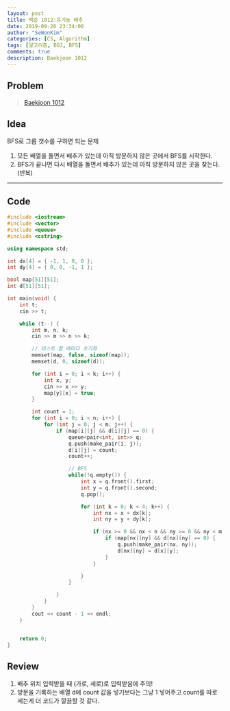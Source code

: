 ```yaml
---
layout: post
title: 백준 1012:유기농 배추
date: 2019-09-26 23:34:00
author: "SeWonKim"
categories: [CS, Algorithm]
tags: [알고리즘, BOJ, BFS]
comments: true
description: Baekjoon 1012
---
```


## Problem

> [Baekjoon 1012](https://www.acmicpc.net/problem/1012)

## Idea

BFS로 그룹 갯수를 구하면 되는 문제

1. 모든 배열을 돌면서 배추가 있는데 아직 방문하지 않은 곳에서 BFS를 시작한다.
2. BFS가 끝나면 다시 배열을 돌면서 배추가 있는데 아직 방문하지 않은 곳을 찾는다. (반복)

---

## Code

```cpp
#include <iostream>
#include <vector>
#include <queue>
#include <cstring>

using namespace std;

int dx[4] = { -1, 1, 0, 0 };
int dy[4] = { 0, 0, -1, 1 };

bool map[51][51];
int d[51][51];

int main(void) {
	int t;
	cin >> t;

	while (t--) {
		int m, n, k;
		cin >> m >> n >> k;

		// 테스트 할 때마다 초기화
		memset(map, false, sizeof(map));
		memset(d, 0, sizeof(d));

		for (int i = 0; i < k; i++) {
			int x, y;
			cin >> x >> y;
			map[y][x] = true;
		}

		int count = 1;
		for (int i = 0; i < n; i++) {
			for (int j = 0; j < m; j++) {
				if (map[i][j] && d[i][j] == 0) {
					queue<pair<int, int>> q;
					q.push(make_pair(i, j));
					d[i][j] = count;
					count++;

					// BFS
					while(!q.empty()) {
						int x = q.front().first;
						int y = q.front().second;
						q.pop();

						for (int k = 0; k < 4; k++) {
							int nx = x + dx[k];
							int ny = y + dy[k];

							if (nx >= 0 && nx < n && ny >= 0 && ny < m) {
								if (map[nx][ny] && d[nx][ny] == 0) {
									q.push(make_pair(nx, ny));
									d[nx][ny] = d[x][y];
								}
							}

						}
					}

				}
			}
		}
		cout << count - 1 << endl;
	}


	return 0;
}
```

## Review

1. 배추 위치 입력받을 때 (가로, 세로)로 입력받음에 주의!
2. 방문을 기록하는 배열 d에 count 값을 넣기보다는 그냥 1 넣어주고 count를 따로 세는게 더 코드가 깔끔할 것 같다.
